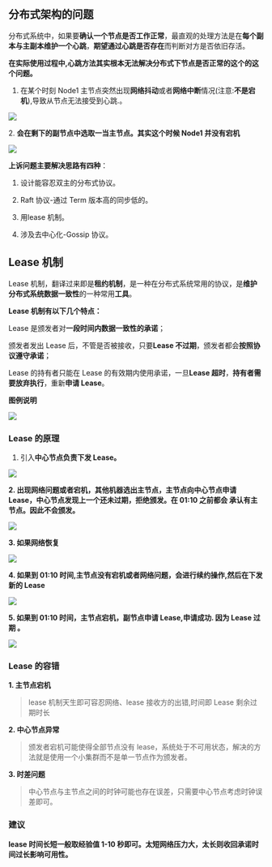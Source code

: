 ## 分布式架构的问题

分布式系统中，如果要**确认一个节点是否工作正常**，最直观的处理方法是在**每个副本与主副本维护一个心跳**，**期望通过心跳是否存在**而判断对方是否依旧存活。

**在实际使用过程中,心跳方法其实根本无法解决分布式下节点是否正常的这个的这个问题。**

1. 在某个时刻 Node1 主节点突然出现**网络抖动**或者**网络中断**情况(注意:**不是宕机**),导致从节点无法接受到心跳.。

![](https://pic1.zhimg.com/80/v2-b31a2b7c8c04bb1ae7bcce4d854ad7bc_720w.webp)

2. **会在剩下的副节点中选取一当主节点。其实这个时候 Node1 并没有宕机**

![](https://pic1.zhimg.com/80/v2-20a1995b611c6c9aac11a9565e7896ac_720w.webp)

**上诉问题主要解决思路有四种**：

1. 设计能容忍双主的分布式协议。

2. Raft 协议-通过 Term 版本高的同步低的。

3. 用lease 机制。

4. 涉及去中心化-Gossip 协议。

## Lease 机制

Lease 机制，翻译过来即是**租约机制**，是一种在分布式系统常用的协议，是**维护分布式系统数据一致性**的一种常用**工具**。

**Lease 机制有以下几个特点：**

Lease 是颁发者对**一段时间内数据一致性的承诺**；

颁发者发出 Lease 后，不管是否被接收，只要**Lease 不过期**，颁发者都会**按照协议遵守承诺**；

Lease 的持有者只能在 Lease 的有效期内使用承诺，一旦**Lease 超时**，**持有者需要放弃执行**，重新**申请 Lease**。

**图例说明**

![](https://pic2.zhimg.com/80/v2-c1f2afc64aaa411b4eacc56110f1dcfd_720w.webp)



### Lease 的原理

1. 引入**中心节点负责下发 Lease。**

![](https://pic4.zhimg.com/80/v2-7b9adf53290dfb80f0b2ec20dbf31cc3_720w.webp)

**2. 出现网络问题或者宕机，其他机器选出主节点，主节点向中心节点申请 Lease，中心节点发现上一个还未过期，拒绝颁发。在 01:10 之前都会 承认有主节点。因此不会颁发。**

![](https://pic1.zhimg.com/80/v2-1e1544e23bb54156d7bd6674e89b82b8_720w.webp)

**3. 如果网络恢复**

![](https://pic2.zhimg.com/80/v2-55c833f6d554fe0f5d47f8fd7abd1225_720w.webp)

**4. 如果到 01:10 时间,主节点没有宕机或者网络问题，会进行续约操作,然后在下发新的 Lease**

![](https://pic4.zhimg.com/80/v2-37b4612d08de7a28baf58e65e0c90eab_720w.webp)

**5. 如果到 01:10 时间，主节点宕机，副节点申请 Lease,申请成功. 因为 Lease 过期 。**

![](https://pic1.zhimg.com/80/v2-859a1b0b33780265633616ac32a10b30_720w.webp)

### Lease 的容错

**1. 主节点宕机**

> lease 机制天生即可容忍网络、lease 接收方的出错,时间即 Lease 剩余过期时长

**2. 中心节点异常**

> 颁发者宕机可能使得全部节点没有 lease，系统处于不可用状态，解决的方法就是使用一个小集群而不是单一节点作为颁发者。

**3. 时差问题**

> 中心节点与主节点之间的时钟可能也存在误差，只需要中心节点考虑时钟误差即可。

### 建议

**lease 时间长短一般取经验值 1-10 秒即可。太短网络压力大，太长则收回承诺时间过长影响可用性。**
